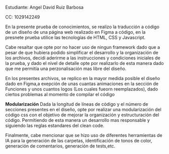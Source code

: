 Estudiante: Angel David Ruiz Barbosa

CC: 1029142249

En la presente prueba de conocimientos, se realizo la traducción a código de un diseño de una página web realizado en Figma a código, en la presnete prueba utilice las tecnologías de HTML, CSS y Javascript.

Cabe resaltar que opte por no hacer uso de ningun framework dado que a pesar de que hubiera podido simplificar el desarrollo y la organización de los archivos, decidi aderirme a las instrucciones y condiciones iniciales de la prueba, y dado el nivel de detalle opte por realizarlo de esta manera dado que me permitía una perzonalisación mas libre del diseño.

En los presentes archivos, se replico en la mayor medida posible el diseño dado en Figma,a exepción de unas cuantas animaciones en la sección de Funciones y unos cuantos logos (Los cuales fueorn reemplazados), dado ciertos problemas al momento de compilar el código

**Modularización**
Dada la longitud de líneas de código y el número de secciones presentes en el diseño, opte por realizar una modularización del código css con el objetivo de mejorar la organización y estructuración del código.  Permitiendo de esta manera un desarrollo mas responsable y siguiendo las reglas estandares del clean code.

Finalmente, cabe mencionar que se hizo uso de diferentes herramientas de IA para la generación de las carpetas, identificación de tonos de color, generación de comentarios, generación de tests,etc.
